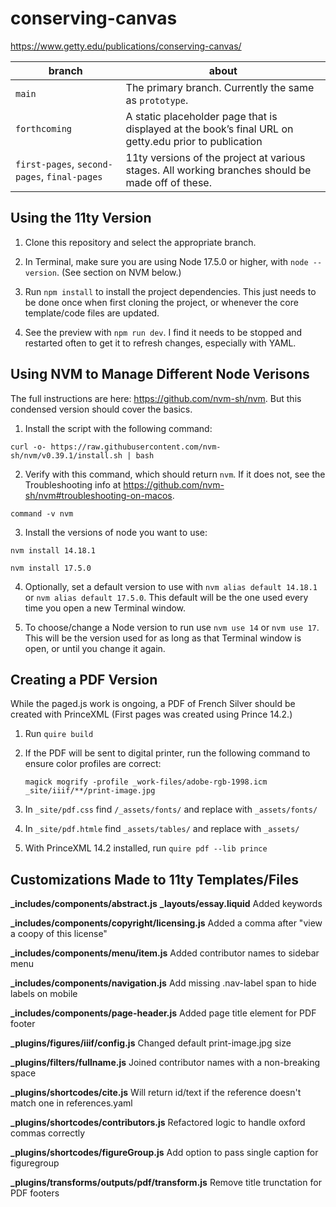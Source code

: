 # conserving-canvas

https://www.getty.edu/publications/conserving-canvas/

| branch | about |
| --- | --- |
| `main` | The primary branch. Currently the same as `prototype`. |
| `forthcoming` | A static placeholder page that is displayed at the book’s final URL on getty.edu prior to publication |
| `first-pages`, `second-pages`, `final-pages`| 11ty versions of the project at various stages. All working branches should be made off of these. |

## Using the 11ty Version

1. Clone this repository and select the appropriate branch.

2. In Terminal, make sure you are using Node 17.5.0 or higher, with `node --version`. (See section on NVM below.)

3. Run `npm install` to install the project dependencies. This just needs to be done once when first cloning the project, or whenever the core template/code files are updated.

4. See the preview with `npm run dev`. I find it needs to be stopped and restarted often to get it to refresh changes, especially with YAML.

## Using NVM to Manage Different Node Verisons

The full instructions are here: https://github.com/nvm-sh/nvm. But this condensed version should cover the basics.

1. Install the script with the following command:

```
curl -o- https://raw.githubusercontent.com/nvm-sh/nvm/v0.39.1/install.sh | bash
```

2. Verify with this command, which should return `nvm`. If it does not, see the Troubleshooting info at https://github.com/nvm-sh/nvm#troubleshooting-on-macos.

```
command -v nvm
```

3. Install the versions of node you want to use:

```
nvm install 14.18.1
```

```
nvm install 17.5.0
```

4. Optionally, set a default version to use with `nvm alias default 14.18.1` or `nvm alias default 17.5.0`. This default will be the one used every time you open a new Terminal window.

5. To choose/change a Node version to run use `nvm use 14` or `nvm use 17`. This will be the version used for as long as that Terminal window is open, or until you change it again.

## Creating a PDF Version

While the paged.js work is ongoing, a PDF of French Silver should be created with PrinceXML (First pages was created using Prince 14.2.)

1. Run `quire build`

2. If the PDF will be sent to digital printer, run the following command to ensure color profiles are correct:

    ```
    magick mogrify -profile _work-files/adobe-rgb-1998.icm _site/iiif/**/print-image.jpg
    ```

3. In `_site/pdf.css` find `/_assets/fonts/` and replace with `_assets/fonts/`

4. In `_site/pdf.htmle` find `_assets/tables/` and replace with `_assets/`

5. With PrinceXML 14.2 installed, run `quire pdf --lib prince`

## Customizations Made to 11ty Templates/Files

**_includes/components/abstract.js**
**_layouts/essay.liquid**
Added keywords

**_includes/components/copyright/licensing.js**
Added a comma after "view a coopy of this license"

**_includes/components/menu/item.js**
Added contributor names to sidebar menu

**_includes/components/navigation.js**
Add missing .nav-label span to hide labels on mobile

**_includes/components/page-header.js**
Added page title element for PDF footer

**_plugins/figures/iiif/config.js**
Changed default print-image.jpg size

**_plugins/filters/fullname.js**
Joined contributor names with a non-breaking space

**_plugins/shortcodes/cite.js**
Will return id/text if the reference doesn't match one in references.yaml

**_plugins/shortcodes/contributors.js**
Refactored logic to handle oxford commas correctly

**_plugins/shortcodes/figureGroup.js**
Add option to pass single caption for figuregroup

**_plugins/transforms/outputs/pdf/transform.js**
Remove title trunctation for PDF footers